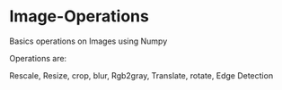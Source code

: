 # Image-Operations
Basics operations on Images using Numpy

Operations are:

Rescale,
Resize,
crop,
blur,
Rgb2gray,
Translate,
rotate,
Edge Detection
